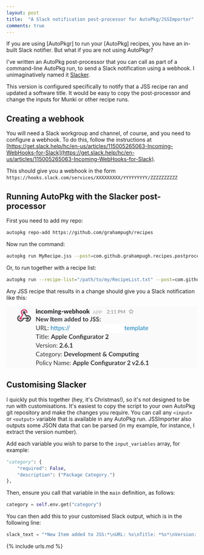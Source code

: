 ```yaml
---
layout: post
title:  "A Slack notification post-processor for AutoPkg/JSSImporter"
comments: true
---
```


If you are using [AutoPkgr] to run your [AutoPkg] recipes, you have an in-built Slack notifier. But what if you are not using AutoPkgr?

I've written an AutoPkg post-processor that you can call as part of a command-line AutoPkg run, to send a Slack notification using a webhook. I unimaginatively named it [Slacker](https://github.com/grahampugh/recipes/blob/master/PostProcessors/slacker.py).

This version is configured specifically to notify that a JSS recipe ran and updated a software title. It would be easy to copy the post-processor and change the inputs for Munki or other recipe runs.

## Creating a webhook

You will need a Slack workgroup and channel, of course, and you need to configure a webhook. To do this, follow the instructions at [https://get.slack.help/hc/en-us/articles/115005265063-Incoming-WebHooks-for-Slack](https://get.slack.help/hc/en-us/articles/115005265063-Incoming-WebHooks-for-Slack).

This should give you a webhook in the form `https://hooks.slack.com/services/XXXXXXXXX/YYYYYYYYY/ZZZZZZZZZZ`

## Running AutoPkg with the Slacker post-processor

First you need to add my repo:

```bash
autopkg repo-add https://github.com/grahampugh/recipes
```

Now run the command:

```bash
autopkg run MyRecipe.jss --post=com.github.grahampugh.recipes.postprocessors/Slacker --key webhook_url=https://hooks.slack.com/services/XXXXXXXXX/YYYYYYYYY/ZZZZZZZZZZ
```

Or, to run together with a recipe list:

```bash
autopkg run --recipe-list="/path/to/my/RecipeList.txt" --post=com.github.grahampugh.recipes.postprocessors/Slacker --key webhook_url=https://hooks.slack.com/services/XXXXXXXXX/YYYYYYYYY/ZZZZZZZZZZ
```

Any JSS recipe that results in a change should give you a Slack notification like this:

![img-1]

## Customising Slacker

I quickly put this together (hey, it's Christmas!), so it's not designed to be run with customisations. It's easiest to copy the script to your own AutoPkg git repository and make the changes you require. You can call any `<input>` or `<output>` variable that is available in any AutoPkg run. JSSImporter also outputs some JSON data that can be parsed (in my example, for instance, I extract the version number).

Add each variable you wish to parse to the `input_variables` array, for example:

```python
"category": {
    "required": False,
    "description": ("Package Category.")
},
```

Then, ensure you call that variable in the `main` definition, as follows:

```python
category = self.env.get("category")
```

You can then add this to your customised Slack output, which is in the following line:

```python
slack_text = "*New Item added to JSS:*\nURL: %s\nTitle: *%s*\nVersion: *%s*\nCategory: *%s*\nPolicy Name: *%s*" % (JSS_URL, prod_name, jss_policy_version, category, jss_policy_name)
```


[img-1]: /assets/images/slack-webhook-1.png

{% include urls.md %}
